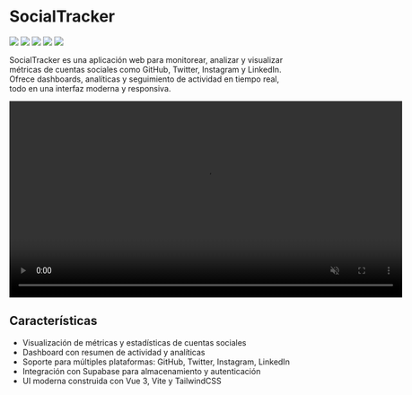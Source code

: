 # SocialTracker

<p align="left">
  <img src="https://img.shields.io/badge/Vue-3.x-42b883?logo=vue.js&logoColor=white" />
  <img src="https://img.shields.io/badge/Vite-^5.0-646cff?logo=vite&logoColor=white" />
  <img src="https://img.shields.io/badge/Supabase-DB-3ecf8e?logo=supabase&logoColor=white" />
  <img src="https://img.shields.io/badge/TailwindCSS-^3.0-38bdf8?logo=tailwindcss&logoColor=white" />
  <img src="https://img.shields.io/badge/TypeScript-4.x-3178c6?logo=typescript&logoColor=white" />
</p>


SocialTracker es una aplicación web para monitorear, analizar y visualizar métricas de cuentas sociales como GitHub, Twitter, Instagram y LinkedIn. Ofrece dashboards, analíticas y seguimiento de actividad en tiempo real, todo en una interfaz moderna y responsiva.

<p align="center">
  <video src="./docs/demo.mp4" width="700" autoplay loop muted playsinline></video>
</p>

## Características
- Visualización de métricas y estadísticas de cuentas sociales
- Dashboard con resumen de actividad y analíticas
- Soporte para múltiples plataformas: GitHub, Twitter, Instagram, LinkedIn
- Integración con Supabase para almacenamiento y autenticación
- UI moderna construida con Vue 3, Vite y TailwindCSS

